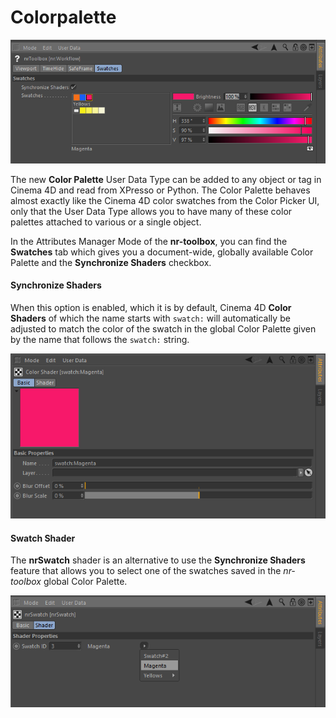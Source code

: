 # Colorpalette

![Screenshot](colorpalette-swatches.png)

The new **Color Palette** User Data Type can be added to any object or tag in
Cinema 4D and read from XPresso or Python. The Color Palette behaves almost
exactly like the Cinema 4D color swatches from the Color Picker UI, only that
the User Data Type allows you to have many of these color palettes attached to
various or a single object.

In the Attributes Manager Mode of the **nr-toolbox**, you can find the
**Swatches** tab which gives you a document-wide, globally available Color
Palette and the **Synchronize Shaders** checkbox.

#### Synchronize Shaders

When this option is enabled, which it is by default, Cinema 4D **Color Shaders**
of which the name starts with `swatch:` will automatically be adjusted to match
the color of the swatch in the global Color Palette given by the name that
follows the `swatch:` string.

![Screenshot](colorpalette-syncshaders.png)

#### Swatch Shader

The **nrSwatch** shader is an alternative to use the **Synchronize Shaders**
feature that allows you to select one of the swatches saved in the *nr-toolbox*
global Color Palette.

![Screenshot](colorpalette-nrswatch.png)
